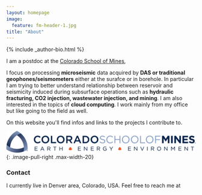 ```yaml
---
layout: homepage
image:
  feature: fm-header-1.jpg
title: "About"
---
```


<footer role="contentinfo">
  <div class="article-author-bottom">
    {% include _author-bio.html %}
  </div>
</footer>

I am a postdoc at the 
[Colorado School of Mines](https://geophysics.mines.edu/),

I focus on processing **microseismic** data acquired by **DAS or traditional geophones/seismometers** either at the surafce or in borehole. In particular 
I am trying to better understand relationship between reservoir and seismicity induced during subsurface operations such as **hydraulic fracturing, CO2 injection, wastewater injection, and mining**.
I am also interested in the topics of **cloud computing**.
I work mainly from my office but like going to the field as well.

On this website you'll find infos and links to the projects I contribute to.

![CSM_logo](/images/CSM_logo.png)
{: .image-pull-right .max-width-20}

### Contact
<p>
I currently live in Denver area, Colorado, USA. Feel free to reach me at </p>
